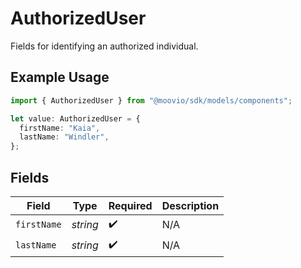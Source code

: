 # AuthorizedUser

Fields for identifying an authorized individual.

## Example Usage

```typescript
import { AuthorizedUser } from "@moovio/sdk/models/components";

let value: AuthorizedUser = {
  firstName: "Kaia",
  lastName: "Windler",
};
```

## Fields

| Field              | Type               | Required           | Description        |
| ------------------ | ------------------ | ------------------ | ------------------ |
| `firstName`        | *string*           | :heavy_check_mark: | N/A                |
| `lastName`         | *string*           | :heavy_check_mark: | N/A                |